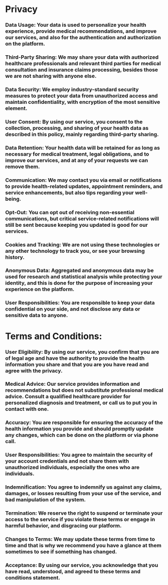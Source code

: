 # Privacy

### Data Usage: Your data is used to personalize your health experience, provide medical recommendations, and improve our services, and also for the authentication and authorization on the platform.
 
### Third-Party Sharing: We may share your data with authorized healthcare professionals and relevant third parties for medical consultation and insurance claims processing, besides those we are not sharing with anyone else.

### Data Security: We employ industry-standard security measures to protect your data from unauthorized access and maintain confidentiality, with encryption of the most sensitive element.

### User Consent: By using our service, you consent to the collection, processing, and sharing of your health data as described in this policy, mainly regarding third-party sharing.

### Data Retention: Your health data will be retained for as long as necessary for medical treatment, legal obligations, and to improve our services, and at any of your requests we can remove them.

### Communication: We may contact you via email or notifications to provide health-related updates, appointment reminders, and service enhancements, but also tips regarding your well-being.

### Opt-Out: You can opt out of receiving non-essential communications, but critical service-related notifications will still be sent because keeping you updated is good for our services.

### Cookies and Tracking: We are not using these technologies or any other technology to track you, or see your browsing history.

### Anonymous Data: Aggregated and anonymous data may be used for research and statistical analysis while protecting your identity, and this is done for the purpose of increasing your experience on the platform.

### User Responsibilities: You are responsible to keep your data confidential on your side, and not disclose any data or sensitive data to anyone.


# Terms and Conditions:


### User Eligibility: By using our service, you confirm that you are of legal age and have the authority to provide the health information you share and that you are you have read and agree with the privacy.

### Medical Advice: Our service provides information and recommendations but does not substitute professional medical advice. Consult a qualified healthcare provider for personalized diagnosis and treatment, or call us to put you in contact with one.

### Accuracy: You are responsible for ensuring the accuracy of the health information you provide and should promptly update any changes, which can be done on the platform or via phone call.

### User Responsibilities: You agree to maintain the security of your account credentials and not share them with unauthorized individuals, especially the ones who are individuals.

### Indemnification: You agree to indemnify us against any claims, damages, or losses resulting from your use of the service, and bad manipulation of the system.

### Termination: We reserve the right to suspend or terminate your access to the service if you violate these terms or engage in harmful behavior, and disgracing our platform.

### Changes to Terms: We may update these terms from time to time and that is why we recommend you have a glance at them sometimes to see if something has changed.

### Acceptance: By using our service, you acknowledge that you have read, understood, and agreed to these terms and conditions statement.
